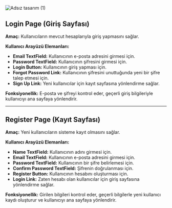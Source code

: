 ![Adsız tasarım (1)](https://github.com/user-attachments/assets/51b958b2-8b23-4823-8cba-46a1a9defcb9)

## Login Page (Giriş Sayfası)

**Amaç:** Kullanıcıların mevcut hesaplarıyla giriş yapmasını sağlar.

**Kullanıcı Arayüzü Elemanları:**
- **Email TextField:** Kullanıcının e-posta adresini girmesi için.
- **Password TextField:** Kullanıcının şifresini girmesi için.
- **Login Button:** Kullanıcının giriş yapması için.
- **Forgot Password Link:** Kullanıcının şifresini unuttuğunda yeni bir şifre talep etmesi için.
- **Sign Up Link:** Yeni kullanıcılar için kayıt sayfasına yönlendirme sağlar.


**Fonksiyonellik:** 
E-posta ve şifreyi kontrol eder, geçerli giriş bilgileriyle kullanıcıyı ana sayfaya yönlendirir.

---

## Register Page (Kayıt Sayfası)

**Amaç:** Yeni kullanıcıların sisteme kayıt olmasını sağlar.

**Kullanıcı Arayüzü Elemanları:**
- **Name TextField:** Kullanıcının adını girmesi için.
- **Email TextField:** Kullanıcının e-posta adresini girmesi için.
- **Password TextField:** Kullanıcının bir şifre belirlemesi için.
- **Confirm Password TextField:** Şifrenin doğrulanması için.
- **Register Button:** Kullanıcının hesabını oluşturması için.
- **Login Link:** Zaten hesabı olan kullanıcılar için giriş sayfasına yönlendirme sağlar.


**Fonksiyonellik:** 
Girilen bilgileri kontrol eder, geçerli bilgilerle yeni kullanıcı kaydı oluşturur ve kullanıcıyı ana sayfaya yönlendirir.
